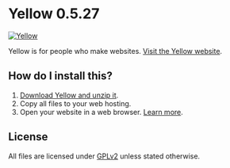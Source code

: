 Yellow 0.5.27
=============
[![Yellow](https://raw.githubusercontent.com/wiki/datenstrom/yellow/images/yellow.jpg)](http://datenstrom.se/yellow)

Yellow is for people who make websites. [Visit the Yellow website](http://datenstrom.se/yellow).

How do I install this?
----------------------
1. [Download Yellow and unzip it](https://github.com/datenstrom/yellow/archive/master.zip).  
2. Copy all files to your web hosting.  
3. Open your website in a web browser. [Learn more](https://github.com/datenstrom/yellow/wiki).

License
-------
All files are licensed under [GPLv2](http://opensource.org/licenses/GPL-2.0) unless stated otherwise.
